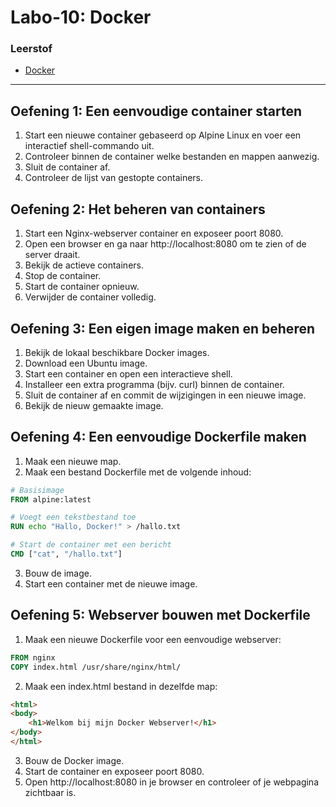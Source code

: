 # Labo-10: Docker

### Leerstof
- [Docker](/Docker/README.md)

--- 

## Oefening 1: Een eenvoudige container starten
1. Start een nieuwe container gebaseerd op Alpine Linux en voer een interactief shell-commando uit.
2. Controleer binnen de container welke bestanden en mappen aanwezig.
3. Sluit de container af.
4. Controleer de lijst van gestopte containers.


## Oefening 2: Het beheren van containers
1. Start een Nginx-webserver container en exposeer poort 8080.
2. Open een browser en ga naar http://localhost:8080 om te zien of de server draait.
3. Bekijk de actieve containers.
3. Stop de container.
4. Start de container opnieuw.
5. Verwijder de container volledig.

## Oefening 3: Een eigen image maken en beheren
1. Bekijk de lokaal beschikbare Docker images.
2. Download een Ubuntu image.
3. Start een container en open een interactieve shell.
4. Installeer een extra programma (bijv. curl) binnen de container.
5. Sluit de container af en commit de wijzigingen in een nieuwe image.
6. Bekijk de nieuw gemaakte image.

## Oefening 4: Een eenvoudige Dockerfile maken
1. Maak een nieuwe map.
2. Maak een bestand Dockerfile met de volgende inhoud:
```Dockerfile
# Basisimage
FROM alpine:latest

# Voegt een tekstbestand toe
RUN echo "Hallo, Docker!" > /hallo.txt

# Start de container met een bericht
CMD ["cat", "/hallo.txt"]
```
3. Bouw de image.
4. Start een container met de nieuwe image.

## Oefening 5: Webserver bouwen met Dockerfile
1. Maak een nieuwe Dockerfile voor een eenvoudige webserver:
```Dockerfile
FROM nginx
COPY index.html /usr/share/nginx/html/
```
2. Maak een index.html bestand in dezelfde map:
```HTML
<html>
<body>
    <h1>Welkom bij mijn Docker Webserver!</h1>
</body>
</html>
```
3. Bouw de Docker image.
4. Start de container en exposeer poort 8080.
5. Open http://localhost:8080 in je browser en controleer of je webpagina zichtbaar is.

